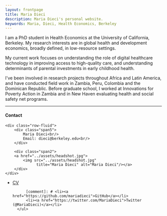```yaml
---
layout: frontpage
title: Maria Dieci
description: Maria Dieci's personal website. 
keywords: Maria, Dieci, Health Economics, Berkeley
---
```

 
I am a PhD student in Health Economics at the University of California, Berkeley. My research interests are in global health and development economics, broadly defined, in low-resource settings. <br /> 

My current work focuses on understanding the role of digital healthcare technology in improving access to high-quality care, and understanding determinants of parental investments in early childhood health.  <br /> 

I've been involved in research projects throughout Africa and Latin America, and have conducted field work in Zambia, Peru, Colombia and the Dominican Republic. Before graduate school, I worked at Innovations for Poverty Action in Zambia and in New Haven evaluating health and social safety net programs.

---


<div class="container">
<h4><a name="contact"></a>Contact</h4>

    <div class="row-fluid">
        <div class="span5">
            Maria Dieci<br/>
            Email: dieci@berkeley.edu<br/>
        </div>

        <div class="span2">
        <a href="../assets/headshot.jpg">
            <img src="../assets/headshot.jpg"
                  title="Maria Dieci" alt="Maria Dieci"/></a>
        </div>
    </div>
</div>

<div class="navbar">
  <div class="navbar-inner">
      <ul class="nav">
          <li><a href="{{ BASE_PATH }}/assets/MDieci_CV.pdf">CV</a></li>
		  
		  
          [comment]: # <li><a href="https://github.com/mariadieci">GitHub</a></li>
          <li><a href="https://twitter.com/MariaDieci">Twitter (@MariaDieci)</a></li>
      </ul>
  </div>
</div>